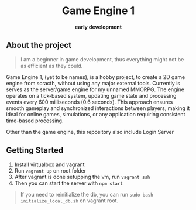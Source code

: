 <div align="center">

<h1>Game Engine 1</h1>

**early development**
</div>

## About the project

> I am a beginner in game development, thus everything might not be as efficient as they could.

Game Engine 1, (yet to be names), is a hobby project, to create a 2D game engine from scracth, without using any major external tools. Currently is serves as the server/game engine for my unnamed MMORPG. The engine operates on a tick-based system, updating game state and processing events every 600 milliseconds (0.6 seconds). This approach ensures smooth gameplay and synchronized interactions between players, making it ideal for online games, simulations, or any application requiring consistent time-based processing.

Other than the game engine, this repository also include Login Server

## Getting Started

1. Install virtualbox and vagrant
2. Run `vagrant up` on root folder
3. After vagrant is done setupping the vm, run `vagrant ssh`
4. Then you can start the server with `npm start`

> If you need to reinitialize the db, you can run `sudo bash initialize_local_db.sh` on vagrant root.

